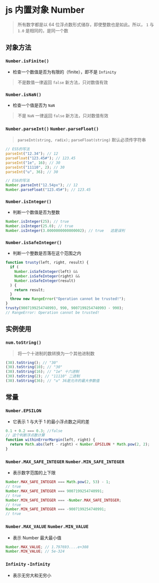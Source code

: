 # js 内置对象 Number

> 所有数字都是以 64 位浮点数形式储存，即使整数也是如此。所以， `1` 与 `1.0` 是相同的，是同一个数

## 对象方法

### `Number.isFinite()`

- 检查一个数值是否为有限的（finite），即不是 `Infinity`

> 不是数值一律返回 `false`
> 新方法，只对数值有效

### `Number.isNaN()`

- 检查一个值是否为 `NaN`

> 不是 `NaN` 一律返回 `false`
> 新方法，只对数值有效

### `Number.parseInt()` `Number.parseFloat()`

> `parseInt(string, radix);` `parseFloat(string)` 默认必须传字符串

```js
// ES5的写法
parseInt("12.34"); // 12
parseFloat("123.45#"); // 123.45
parseInt("1e", 16); // 30
parseInt("11110", 2); // 30
parseInt("u", 36); // 30
```

```js
// ES6的写法
Number.parseInt("12.54px"); // 12
Number.parseFloat("123.45#"); // 123.45
```

### `Number.isInteger()`

- 判断一个数值是否为整数

```js
Number.isInteger(25); // true
Number.isInteger(25.0); // true
Number.isInteger(3.0000000000000002); // true	这是误判
```

### `Number.isSafeInteger()`

- 判断一个整数是否落在这个范围之内

```js
function trusty(left, right, result) {
  if (
    Number.isSafeInteger(left) &&
    Number.isSafeInteger(right) &&
    Number.isSafeInteger(result)
  ) {
    return result;
  }
  throw new RangeError("Operation cannot be trusted!");
}
trusty(9007199254740993, 990, 9007199254740993 - 990);
// RangeError: Operation cannot be trusted!
```

## 实例使用

### `num.toString()`

> 将一个十进制的数转换为一个其他进制数

```js
(30).toString(); // "30"
(30).toString(10); // "30"
(30).toString(16); // "1e" 十六进制
(30).toString(2); // "11110" 二进制
(30).toString(36); // "u" 36是允许的最大参数值
```

## 常量

### `Number.EPSILON`

- 它表示 1 与大于 1 的最小浮点数之间的差

```js
0.1 + 0.2 === 0.3; //false
// 这个判断浮点数计算
function withinErrorMargin(left, right) {
  return Math.abs(left - right) < Number.EPSILON * Math.pow(2, 2);
}
```

### `Number.MAX_SAFE_INTEGER` `Number.MIN_SAFE_INTEGER`

- 表示数字范围的上下限

```js
Number.MAX_SAFE_INTEGER === Math.pow(2, 53) - 1;
// true
Number.MAX_SAFE_INTEGER === 9007199254740991;
// true
Number.MIN_SAFE_INTEGER === -Number.MAX_SAFE_INTEGER;
// true
Number.MIN_SAFE_INTEGER === -9007199254740991;
// true
```

### `Number.MAX_VALUE` `Number.MIN_VALUE`

- 表示 Number 最大最小值

```js
Number.MAX_VALUE; // 1.797693....e+308
Number.MIN_VALUE; // 5e-324
```

### `Infinity` `-Infinity`

- 表示无穷大和无穷小
